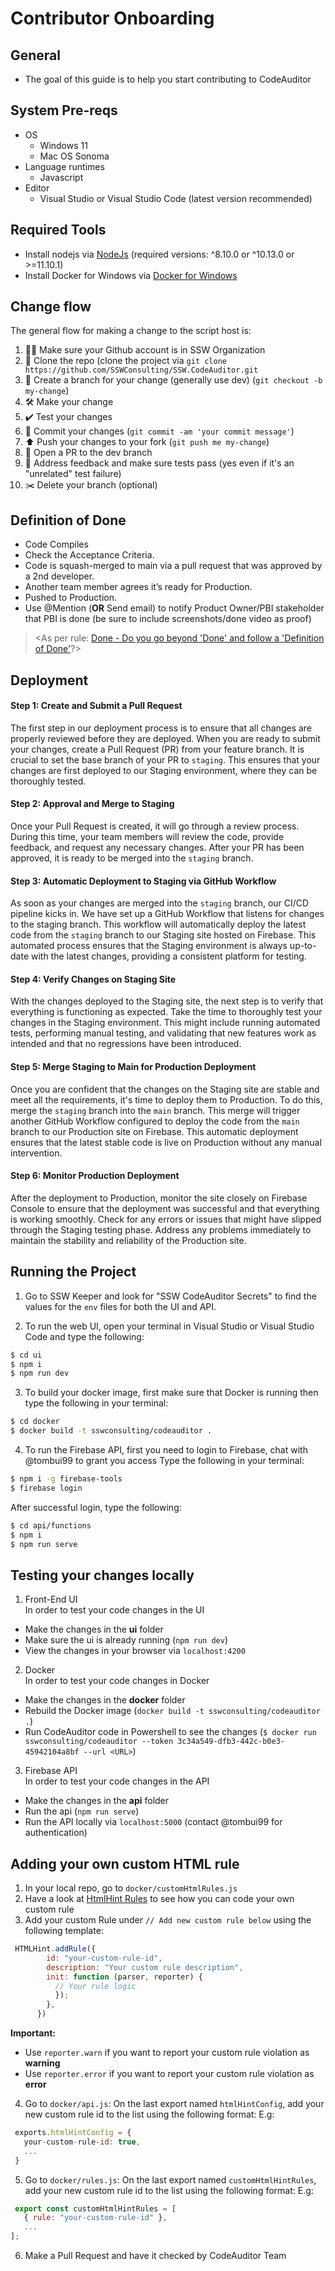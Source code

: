 # Contributor Onboarding

## General

 - The goal of this guide is to help you start contributing to CodeAuditor

## System Pre-reqs

 - OS
    - Windows 11
    - Mac OS Sonoma
 - Language runtimes
    - Javascript
 - Editor
    - Visual Studio or Visual Studio Code (latest version recommended)
    
## Required Tools
- Install nodejs via [NodeJs](https://nodejs.org/en/) (required versions: ^8.10.0 or ^10.13.0 or >=11.10.1)
- Install Docker for Windows via [Docker for Windows](https://docs.docker.com/docker-for-windows/)

## Change flow

The general flow for making a change to the script host is:
1. 👍🏻 Make sure your Github account is in SSW Organization
2. 🍴 Clone the repo (clone the project via `git clone https://github.com/SSWConsulting/SSW.CodeAuditor.git`
3. 🌳 Create a branch for your change (generally use dev) (`git checkout -b my-change`)
4. 🛠 Make your change
5. ✔️ Test your changes
6. 📌 Commit your changes (`git commit -am 'your commit message'`)
6. ⬆️ Push your changes to your fork (`git push me my-change`)
7. 💌 Open a PR to the dev branch
8. 📢 Address feedback and make sure tests pass (yes even if it's an "unrelated" test failure)
9. ✂️ Delete your branch (optional) 

## Definition of Done

- Code Compiles
- Check the Acceptance Criteria.
- Code is squash-merged to main via a pull request that was approved by a 2nd developer.
- Another team member agrees it’s ready for Production.
- Pushed to Production.
- Use @Mention (**OR** Send email) to notify Product Owner/PBI stakeholder that PBI is done (be sure to include screenshots/done video as proof) 

> <As per rule: [Done - Do you go beyond 'Done' and follow a 'Definition of Done'](https://rules.ssw.com.au/done-do-you-go-beyond-done-and-follow-a-definition-of-done)?>

## Deployment

#### Step 1: Create and Submit a Pull Request

The first step in our deployment process is to ensure that all changes are properly reviewed before they are deployed. When you are ready to submit your changes, create a Pull Request (PR) from your feature branch. It is crucial to set the base branch of your PR to ```staging```. This ensures that your changes are first deployed to our Staging environment, where they can be thoroughly tested.

#### Step 2: Approval and Merge to Staging

Once your Pull Request is created, it will go through a review process. During this time, your team members will review the code, provide feedback, and request any necessary changes. After your PR has been approved, it is ready to be merged into the ```staging``` branch.

#### Step 3: Automatic Deployment to Staging via GitHub Workflow

As soon as your changes are merged into the ```staging``` branch, our CI/CD pipeline kicks in. We have set up a GitHub Workflow that listens for changes to the staging branch. This workflow will automatically deploy the latest code from the ```staging``` branch to our Staging site hosted on Firebase. This automated process ensures that the Staging environment is always up-to-date with the latest changes, providing a consistent platform for testing.

#### Step 4: Verify Changes on Staging Site

With the changes deployed to the Staging site, the next step is to verify that everything is functioning as expected. Take the time to thoroughly test your changes in the Staging environment. This might include running automated tests, performing manual testing, and validating that new features work as intended and that no regressions have been introduced.

#### Step 5: Merge Staging to Main for Production Deployment

Once you are confident that the changes on the Staging site are stable and meet all the requirements, it's time to deploy them to Production. To do this, merge the ```staging``` branch into the ```main``` branch. This merge will trigger another GitHub Workflow configured to deploy the code from the ```main``` branch to our Production site on Firebase. This automatic deployment ensures that the latest stable code is live on Production without any manual intervention.

#### Step 6: Monitor Production Deployment

After the deployment to Production, monitor the site closely on Firebase Console to ensure that the deployment was successful and that everything is working smoothly. Check for any errors or issues that might have slipped through the Staging testing phase. Address any problems immediately to maintain the stability and reliability of the Production site.

## Running the Project

1. Go to SSW Keeper and look for "SSW CodeAuditor Secrets" to find the values for the `env` files for both the UI and API.

2. To run the web UI, open your terminal in Visual Studio or Visual Studio Code and type the following:  
``` bash
$ cd ui
$ npm i
$ npm run dev
```

3. To build your docker image, first make sure that Docker is running then type the following in your terminal:
``` bash
$ cd docker
$ docker build -t sswconsulting/codeauditor .
```

4. To run the Firebase API, first you need to login to Firebase, chat with @tombui99 to grant you access
Type the following in your terminal:
``` bash
$ npm i -g firebase-tools
$ firebase login
```
After successful login, type the following:
``` bash
$ cd api/functions
$ npm i
$ npm run serve
```

## Testing your changes locally 
1. Front-End UI  
In order to test your code changes in the UI
- Make the changes in the **ui** folder
- Make sure the ui is already running (`npm run dev`)
- View the changes in your browser via `localhost:4200`

2. Docker  
In order to test your code changes in Docker 
- Make the changes in the **docker** folder
- Rebuild the Docker image (`docker build -t sswconsulting/codeauditor .`)
- Run CodeAuditor code in Powershell to see the changes (`$ docker run sswconsulting/codeauditor --token 3c34a549-dfb3-442c-b0e3-45942104a8bf --url <URL>`) 

3. Firebase API  
In order to test your code changes in the API
- Make the changes in the **api** folder
- Run the api (`npm run serve`)
- Run the API locally via `localhost:5000` (contact @tombui99 for authentication)

## Adding your own custom HTML rule
1. In your local repo, go to ```docker/customHtmlRules.js```
2. Have a look at [HtmlHint Rules](https://github.com/htmlhint/HTMLHint/tree/master/src/core/rules) to see how you can code your own custom rule
3. Add your custom Rule under ```// Add new custom rule below``` using the following template:
```javascript
 HTMLHint.addRule({
        id: "your-custom-rule-id",
        description: "Your custom rule description",
        init: function (parser, reporter) {
          // Your rule logic
          });
        },
      })
```
**Important:** 
- Use ``` reporter.warn ``` if you want to report your custom rule violation as **warning**
- Use ``` reporter.error ``` if you want to report your custom rule violation as **error**
4. Go to ```docker/api.js```: On the last export named ```htmlHintConfig```, add your new custom rule id to the list using the following format:
E.g: 
```javascript
 exports.htmlHintConfig = {
   your-custom-rule-id: true,
   ...
 }
```
5. Go to ```docker/rules.js```: On the last export named ```customHtmlHintRules```, add your new custom rule id to the list using the following format:
E.g: 
```javascript
 export const customHtmlHintRules = [
   { rule: "your-custom-rule-id" },	
   ...
];
```
6. Make a Pull Request and have it checked by CodeAuditor Team
